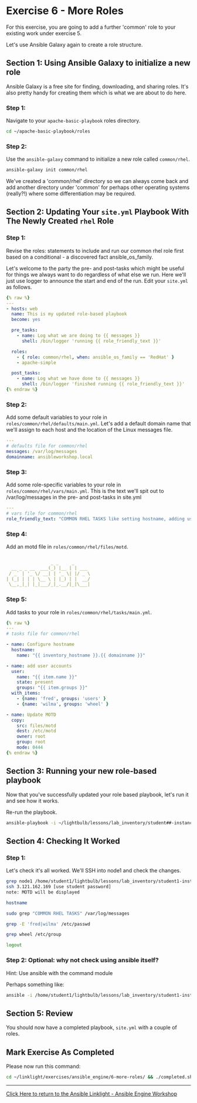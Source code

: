 # Exercise 6 - More Roles

For this exercise, you are going to add a further 'common' role to your existing work under exercise 5.

Let's use Ansible Galaxy again to create a role structure. 

## Section 1: Using Ansible Galaxy to initialize a new role

Ansible Galaxy is a free site for finding, downloading, and sharing roles.  It's also pretty handy for creating them which is what we are about to do here.


### Step 1:

Navigate to your `apache-basic-playbook` roles directory.

```bash
cd ~/apache-basic-playbook/roles
```

### Step 2:

Use the `ansible-galaxy` command to initialize a new role called `common/rhel`.

```bash
ansible-galaxy init common/rhel
```

We've created a 'common/rhel' directory so we can always come back and add another directory under 'common' for perhaps other operating systems (really?!) where some differentiation may be required.


## Section 2: Updating Your `site.yml` Playbook With The Newly Created `rhel` Role


### Step 1:

Revise the roles: statements to include and run our common rhel role first based on a conditional - a discovered fact ansible_os_family.

Let's welcome to the party the pre- and post-tasks which might be useful for things we always want to do regardless of what else we run. Here we'll just use logger to announce the start and end of the run. Edit your `site.yml` as follows.

```yml
{% raw %}
---
- hosts: web
  name: This is my updated role-based playbook
  become: yes

  pre_tasks:
    - name: Log what we are doing to {{ messages }}
      shell: /bin/logger 'running {{ role_friendly_text }}'

  roles:
    - { role: common/rhel, when: ansible_os_family == 'RedHat' }
    - apache-simple

  post_tasks:
    - name: Log what we have done to {{ messages }}
      shell: /bin/logger 'finished running {{ role_friendly_text }}'
{% endraw %}
```

### Step 2:

Add some default variables to your role in `roles/common/rhel/defaults/main.yml`.
Let's add a default domain name that we'll assign to each host and the location of the Linux messages file.

```yml
---
# defaults file for common/rhel
messages: /var/log/messages
domainname: ansibleworkshop.local
```

### Step 3:

Add some role-specific variables to your role in `roles/common/rhel/vars/main.yml`.
This is the text we'll spit out to /var/log/messages in the pre- and post-tasks in site.yml

```yml
---
# vars file for common/rhel
role_friendly_text: "COMMON RHEL TASKS like setting hostname, adding users"
```

### Step 4:

Add an motd file in `roles/common/rhel/files/motd`.

```yml

                 _ _     _
  __ _ _ __  ___(_) |__ | | ___
 / _` | '_ \/ __| | '_ \| |/ _ \
| (_| | | | \__ \ | |_) | |  __/
 \__,_|_| |_|___/_|_.__/|_|\___|


```

### Step 5:

Add tasks to your role in `roles/common/rhel/tasks/main.yml`.

```yml
{% raw %}
---
# tasks file for common/rhel

- name: Configure hostname
  hostname:
    name: "{{ inventory_hostname }}.{{ domainname }}"

- name: add user accounts
  user: 
    name: "{{ item.name }}"
    state: present 
    groups: "{{ item.groups }}"
  with_items:
    - {name: 'fred', groups: 'users' }
    - {name: 'wilma', groups: 'wheel' }

- name: Update MOTD
  copy:
    src: files/motd
    dest: /etc/motd
    owner: root
    group: root
    mode: 0444
{% endraw %}
```

## Section 3: Running your new role-based playbook

Now that you've successfully updated your role based playbook,
let's run it and see how it works.

Re-run the playbook.

```bash
ansible-playbook -i ~/lightbulb/lessons/lab_inventory/student##-instances.txt site.yml
```

## Section 4: Checking It Worked

### Step 1:

Let's check it's all worked. We'll SSH into node1 and check the changes.

```bash
grep node1 /home/student1/lightbulb/lessons/lab_inventory/student1-instances.txt
ssh 3.121.162.169 [use student password]
note: MOTD will be displayed

hostname

sudo grep "COMMON RHEL TASKS" /var/log/messages

grep -E 'fred|wilma' /etc/passwd

grep wheel /etc/group

logout
```

### Step 2: Optional: why not check using ansible itself?

Hint: Use ansible with the command module

Perhaps something like:

```bash
ansible -i /home/student1/lightbulb/lessons/lab_inventory/student1-instances.txt node3 -m command -a "cat /etc/motd"
```

## Section 5: Review

You should now have a completed playbook, `site.yml` with a couple of roles.


## Mark Exercise As Completed

Please now run this command:

```bash
cd ~/linklight/exercises/ansible_engine/6-more-roles/ && ./completed.sh
```

---

[Click Here to return to the Ansible Linklight - Ansible Engine Workshop](../README.md)
